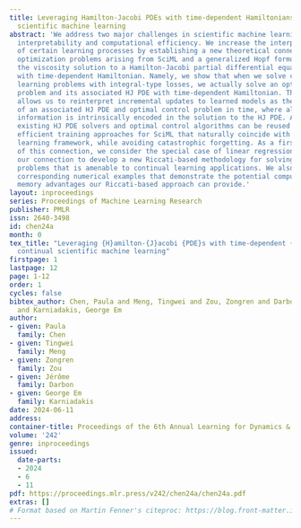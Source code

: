 ```yaml
---
title: Leveraging Hamilton-Jacobi PDEs with time-dependent Hamiltonians for continual
  scientific machine learning
abstract: 'We address two major challenges in scientific machine learning (SciML):
  interpretability and computational efficiency. We increase the interpretability
  of certain learning processes by establishing a new theoretical connection between
  optimization problems arising from SciML and a generalized Hopf formula, which represents
  the viscosity solution to a Hamilton-Jacobi partial differential equation (HJ PDE)
  with time-dependent Hamiltonian. Namely, we show that when we solve certain regularized
  learning problems with integral-type losses, we actually solve an optimal control
  problem and its associated HJ PDE with time-dependent Hamiltonian. This connection
  allows us to reinterpret incremental updates to learned models as the evolution
  of an associated HJ PDE and optimal control problem in time, where all of the previous
  information is intrinsically encoded in the solution to the HJ PDE. As a result,
  existing HJ PDE solvers and optimal control algorithms can be reused to design new
  efficient training approaches for SciML that naturally coincide with the continual
  learning framework, while avoiding catastrophic forgetting. As a first exploration
  of this connection, we consider the special case of linear regression and leverage
  our connection to develop a new Riccati-based methodology for solving these learning
  problems that is amenable to continual learning applications. We also provide some
  corresponding numerical examples that demonstrate the potential computational and
  memory advantages our Riccati-based approach can provide.'
layout: inproceedings
series: Proceedings of Machine Learning Research
publisher: PMLR
issn: 2640-3498
id: chen24a
month: 0
tex_title: "Leveraging {H}amilton-{J}acobi {PDE}s with time-dependent {H}amiltonians for
  continual scientific machine learning"
firstpage: 1
lastpage: 12
page: 1-12
order: 1
cycles: false
bibtex_author: Chen, Paula and Meng, Tingwei and Zou, Zongren and Darbon, J\'{e}r\^{o}me
  and Karniadakis, George Em
author:
- given: Paula
  family: Chen
- given: Tingwei
  family: Meng
- given: Zongren
  family: Zou
- given: Jérôme
  family: Darbon
- given: George Em
  family: Karniadakis
date: 2024-06-11
address:
container-title: Proceedings of the 6th Annual Learning for Dynamics & Control Conference
volume: '242'
genre: inproceedings
issued:
  date-parts:
  - 2024
  - 6
  - 11
pdf: https://proceedings.mlr.press/v242/chen24a/chen24a.pdf
extras: []
# Format based on Martin Fenner's citeproc: https://blog.front-matter.io/posts/citeproc-yaml-for-bibliographies/
---
```

